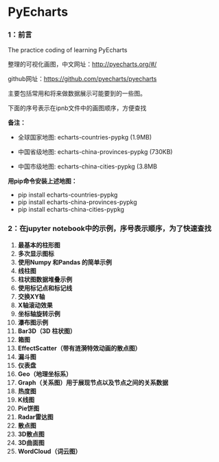 # PyEcharts
### 1：前言

The practice coding of learning PyEcharts

整理的可视化画图，中文网址：http://pyecharts.org/#/

github网址：https://github.com/pyecharts/pyecharts

主要包括常用和将来做数据展示可能要到的一些图。

下面的序号表示在ipnb文件中的画图顺序，方便查找

**备注：**

- 全球国家地图: echarts-countries-pypkg (1.9MB)

- 中国省级地图: echarts-china-provinces-pypkg (730KB)

- 中国市级地图: echarts-china-cities-pypkg (3.8MB


**用pip命令安装上述地图：**

- pip install echarts-countries-pypkg
- pip install echarts-china-provinces-pypkg
- pip install echarts-china-cities-pypkg



### **2：在jupyter notebook中的示例，序号表示顺序，为了快速查找**

1. **最基本的柱形图**
2.  **多次显示图标**
3.  **使用Numpy 和Pandas 的简单示例**
4. **线柱图**
5.  **柱状图数据堆叠示例**
6.  **使用标记点和标记线**
7.  **交换XY轴**
8.  **X轴滚动效果**
9.  **坐标轴旋转示例**
10.  **瀑布图示例**
11.  **Bar3D（3D 柱状图）**
12.  **箱图**
13.  **EffectScatter（带有涟漪特效动画的散点图）**
14.  **漏斗图**
15.  **仪表盘**
16.  **Geo（地理坐标系）**
17.  **Graph（关系图）用于展现节点以及节点之间的关系数据**
18.  **热度图**
19.  **K线图**
20.  **Pie饼图**
21.  **Radar雷达图**
22.  **散点图**
23.  **3D散点图**
24.  **3D曲面图**
25.  **WordCloud（词云图）**